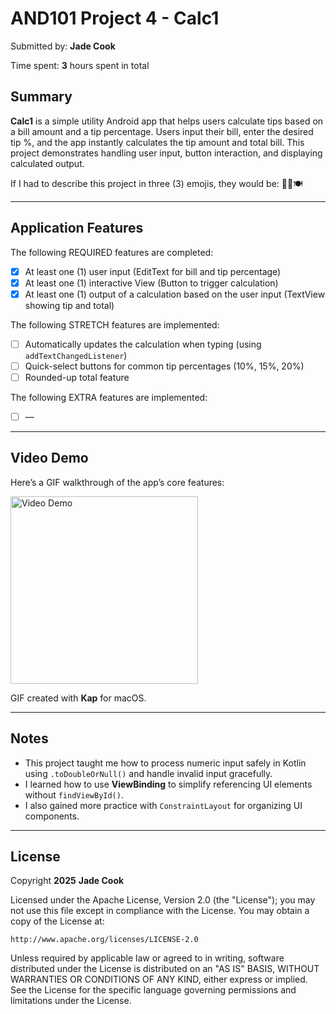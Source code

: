 # AND101 Project 4 - Calc1

Submitted by: **Jade Cook**

Time spent: **3** hours spent in total

## Summary

**Calc1** is a simple utility Android app that helps users calculate tips based on a bill amount and a tip percentage. Users input their bill, enter the desired tip %, and the app instantly calculates the tip amount and total bill. This project demonstrates handling user input, button interaction, and displaying calculated output.

If I had to describe this project in three (3) emojis, they would be: 💸🧮🍽️

---

## Application Features

The following REQUIRED features are completed:

- [x] At least one (1) user input (EditText for bill and tip percentage)
- [x] At least one (1) interactive View (Button to trigger calculation)
- [x] At least one (1) output of a calculation based on the user input (TextView showing tip and total)

The following STRETCH features are implemented:

- [ ] Automatically updates the calculation when typing (using `addTextChangedListener`)
- [ ] Quick-select buttons for common tip percentages (10%, 15%, 20%)
- [ ] Rounded-up total feature

The following EXTRA features are implemented:

- [ ] — 

---

## Video Demo

Here’s a GIF walkthrough of the app’s core features:

<img src='https://i.imgur.com/your-gif-link.gif' title='Video Demo' width='300' alt='Video Demo' />

GIF created with **Kap** for macOS.

---

## Notes

- This project taught me how to process numeric input safely in Kotlin using `.toDoubleOrNull()` and handle invalid input gracefully.
- I learned how to use **ViewBinding** to simplify referencing UI elements without `findViewById()`.
- I also gained more practice with `ConstraintLayout` for organizing UI components.

---

## License

Copyright **2025** **Jade Cook**

Licensed under the Apache License, Version 2.0 (the "License");
you may not use this file except in compliance with the License.
You may obtain a copy of the License at:

    http://www.apache.org/licenses/LICENSE-2.0

Unless required by applicable law or agreed to in writing, software
distributed under the License is distributed on an "AS IS" BASIS,
WITHOUT WARRANTIES OR CONDITIONS OF ANY KIND, either express or implied.
See the License for the specific language governing permissions and
limitations under the License.
